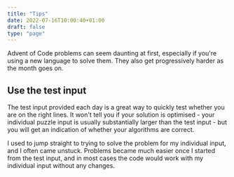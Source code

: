```yaml
---
title: "Tips"
date: 2022-07-16T10:00:40+01:00
draft: false
type: "page"
---
```


Advent of Code problems can seem daunting at first, especially if you're using a new language to solve them. They also get progressively harder as the month goes on.

## Use the test input

The test input provided each day is a great way to quickly test whether you are on the right lines. It won't tell you if your solution is optimised - your individual puzzle input is usually substantially larger than the test input - but you will get an indication of whether your algorithms are correct.

I used to jump straight to trying to solve the problem for my individual input, and I often came unstuck. Problems became much easier once I started from the test input, and in most cases the code would work with my individual input without any changes.
